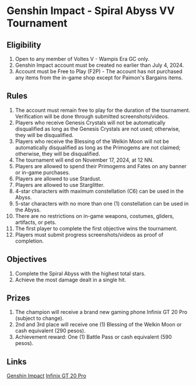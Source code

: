 
# Genshin Impact - Spiral Abyss VV Tournament

## Eligibility
1. Open to any member of Voltes V - Wampis Era GC only.
2. Genshin Impact account must be created no earlier than July 4, 2024.
3. Account must be Free to Play (F2P) - The account has not purchased any items from the in-game shop except for Paimon's Bargains items.

## Rules
1. The account must remain free to play for the duration of the tournament. Verification will be done through submitted screenshots/videos.
2. Players who receive Genesis Crystals will not be automatically disqualified as long as the Genesis Crystals are not used; otherwise, they will be disqualified.
3. Players who receive the Blessing of the Welkin Moon will not be automatically disqualified as long as the Primogems are not claimed; otherwise, they will be disqualified.
4. The tournament will end on November 17, 2024, at 12 NN.
5. Players are allowed to spend their Primogems and Fates on any banner or in-game purchases.
6. Players are allowed to use Stardust.
7. Players are allowed to use Starglitter.
8. 4-star characters with maximum constellation (C6) can be used in the Abyss.
9. 5-star characters with no more than one (1) constellation can be used in the Abyss.
10. There are no restrictions on in-game weapons, costumes, gliders, artifacts, or pets.
11. The first player to complete the first objective wins the tournament.
12. Players must submit progress screenshots/videos as proof of completion.

## Objectives
1. Complete the Spiral Abyss with the highest total stars.
2. Achieve the most damage dealt in a single hit.

## Prizes
1. The champion will receive a brand new gaming phone Infinix GT 20 Pro (subject to change).
2. 2nd and 3rd place will receive one (1) Blessing of the Welkin Moon or cash equivalent (290 pesos).
3. Achievement reward: One (1) Battle Pass or cash equivalent (590 pesos).

## Links
[Genshin Impact](https://genshin.hoyoverse.com/en/)
[Infinix GT 20 Pro](https://ph.infinixmobility.com/gt-20-pro)
